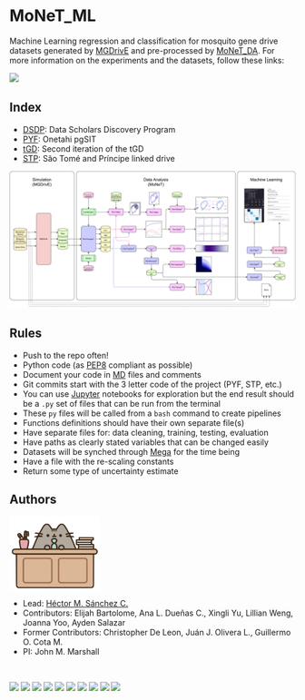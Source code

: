 # MoNeT_ML

Machine Learning regression and classification for mosquito gene drive datasets generated by [MGDrivE](https://github.com/MarshallLab/MGDrivE) and pre-processed by [MoNeT_DA](https://github.com/Chipdelmal/MoNeT_DA). For more information on the experiments and the datasets, follow these links:

![](https://camo.githubusercontent.com/50833f4f806f91ce6b69f0aae56810e58f655c0f6f76716bed9ce4c1e4f93b8d/68747470733a2f2f6368697064656c6d616c2e6769746875622e696f2f4d4744726976455f50726573656e746174696f6e732f4d4d43323032302f696d672f6d6f73717569746f2e706e67)

## Index

* [DSDP](./DSDP): Data Scholars Discovery Program
* [PYF](https://github.com/Chipdelmal/MoNeT_DA/tree/main/PYF/ONE): Onetahi pgSIT
* [tGD](https://github.com/Chipdelmal/MoNeT_DA/tree/main/PAN/tGD): Second iteration of the tGD
* [STP](https://github.com/Chipdelmal/MoNeT_DA/tree/main/STP/SvR): São Tomé and Príncipe linked drive


![](https://raw.githubusercontent.com/Chipdelmal/MoNeT/master/docs/media/MoNeT.png)

## Rules

* Push to the repo often!
* Python code (as [PEP8](https://www.python.org/dev/peps/pep-0008/) compliant as possible)
* Document your code in [MD](https://www.markdownguide.org/) files and comments
* Git commits start with the 3 letter code of the project (PYF, STP, etc.)
* You can use [Jupyter](https://jupyter.org/) notebooks for exploration but the end result should be a `.py` set of files that can be run from the terminal
* These `py` files will be called from a `bash` command to create pipelines
* Functions definitions should have their own separate file(s)
* Have separate files for: data cleaning, training, testing, evaluation
* Have paths as clearly stated variables that can be changed easily
* Datasets will be synched through [Mega](https://mega.io/) for the time being
* Have a file with the re-scaling constants
* Return some type of uncertainty estimate

## Authors

<img src="https://raw.githubusercontent.com/Chipdelmal/pyMSync/master/media/pusheen.jpg" height="130px" align="middle"><br>

* Lead: [Héctor M. Sánchez C.](https://github.com/Chipdelmal)
* Contributors: Elijah Bartolome, Ana L. Dueñas C., Xingli Yu, Lillian Weng, Joanna Yoo, Ayden Salazar
* Former Contributors: Christopher De Leon, Juán J. Olivera L., Guillermo O. Cota M.
* PI: John M. Marshall

<br>

<img src="https://chipdelmal.github.io/MGDrivE_Presentations/MMC2020/img/Logos/berkeley.jpg" height="25px"> <img src="https://chipdelmal.github.io/MGDrivE_Presentations/MMC2020/img/Logos/ihme.png" height="25px"> <img src="https://chipdelmal.github.io/MGDrivE_Presentations/MMC2020/img/Logos/UCD.jpg" height="25px"> <img src="https://chipdelmal.github.io/MGDrivE_Presentations/MMC2020/img/Logos/uci-stacked.png" height="25px"> <img src="https://chipdelmal.github.io/MGDrivE_Presentations/MMC2020/img/Logos/UCSD.jpg" height="25px"> <img src="https://chipdelmal.github.io/MGDrivE_Presentations/MMC2020/img/Logos/itesm.png" height="25px"> <img src="https://chipdelmal.github.io/MGDrivE_Presentations/MMC2020/img/Logos/nvidia.jpg" height="25px"> <img src="https://chipdelmal.github.io/MGDrivE_Presentations/MMC2020/img/Logos/tigs.png" height="25px"> <img src="https://chipdelmal.github.io/MGDrivE_Presentations/MMC2020/img/Logos/IGI.png" height="25px"> <img src="https://chipdelmal.github.io/MGDrivE_Presentations/MMC2020/img/Logos/DARPA.jpg" height="25px"> 
